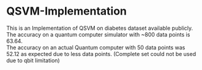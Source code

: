 # QSVM-Implementation
This is an Implementation of QSVM on diabetes dataset available publicly. The accuracy on a quantum computer simulator with ~800 data points is 63.64.<br />
The accuracy on an actual Quantum computer with 50 data points was 52.12 as expected due to less data points. (Complete set could not be used due to qbit limitation)
